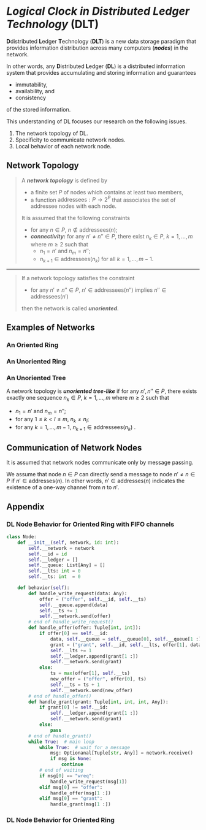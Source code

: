 # *Logical Clock in **D**istributed **L**edger **T**echnology* (**DLT**)

**D**distributed **L**edger **T**echnology (**DLT**) is a new data storage paradigm that provides information distribution across many computers (***nodes***) in the network.

In other words, any **D**istributed **L**edger (**DL**) is a distributed information system that provides accumulating and storing information and guarantees

- immutability,
- availability, and
- consistency

of the stored information.

This understanding of DL focuses our research on the following issues.

1. The network topology of DL.
2. Specificity to communicate network nodes.
3. Local behavior of each network node.

## Network Topology

> A ***network topology*** is defined by
>
>- a finite set $P$ of nodes which contains at least two members,
>- a function $\mathrm{addressees}: P\rightarrow 2^P$ that associates the set of addressee nodes with each node.
>
> It is assumed that the following constraints
>
> - for any $n\in P$, $n\notin\mathrm{addressees}(n)$;
> - ***connectivity:*** for any $n'\neq n''\in P$, there exist $n_k\in P,\ k=1,\ldots,m$ where $m \geq 2$ such that
>   - $n_1=n'$ and $n_m=n''$;
>   - $n_{k+1}\in\mathrm{addressees}(n_k)$ for all $k=1,\ldots,m-1$.

---

> If a network topology satisfies the constraint
>
> - for any $n'\neq n''\in P$, $n'\in\mathrm{addressees}(n'')$ implies $n''\in\mathrm{addressees}(n')$
>
> then the network is called ***unoriented***.

## Examples of Networks

### An Oriented Ring

### An Unoriented Ring

### An Unoriented Tree

A network topology is ***unoriented tree-like*** if for any $n',n''\in P$, there exists exactly one sequence $n_k\in P$, $k=1,\ldots,m$ where $m\geq 2$ such that

- $n_1=n'$ and $n_m=n''$;
- for any $1\leq k<l\leq m$, $n_k\neq n_l$;
- for any $k=1,\ldots,m-1$, $n_{k+1}\in\mathrm{addressees}(n_k)$ .

## Communication of Network Nodes

It is assumed that network nodes communicate only by message passing.

We assume that node $n\in P$ can directly send a message to node $n'\neq n\in P$ if $n'\in\mathrm{addresses}(n)$.
In other words, $n'\in\mathrm{addresses}(n)$ indicates the existence of a one-way channel from $n$ to $n'$.

## Appendix

### DL Node Behavior for Oriented Ring with FIFO channels

```python
class Node:
    def __init__(self, network, id: int):
        self.__network = network 
        self.__id = id
        self.__ledger = []
        self.__queue: List[Any] = []
        self.__lts: int = 0
        self.__ts: int  = 0

    def behavior(self):
        def handle_write_request(data: Any):
            offer = ("offer", self.__id, self.__ts)
            self.__queue.append(data)
            self.__ts += 1
            self.__network.send(offer)
        # end of handle_write_request()
        def handle_offer(offer: Tuple[int, int]):
            if offer[0] == self.__id:
                data, self.__queue = self.__queue[0], self.__queue[1 :]
                grant = ("grant", self.__id, self.__lts, offer[1], data)
                self.__lts += 1
                self.__ledger.append(grant[1 :])
                self.__network.send(grant)
            else:
                ts = max(offer[1], self.__ts)
                new_offer = ("offer", offer[0], ts)
                self.__ts = ts + 1
                self.__network.send(new_offer)
        # end of handle_offer()
        def handle_grant(grant: Tuple[int, int, int, Any]):
            if grant[0] != self.__id:
                self.__ledger.append(grant[1 :])
                self.__network.send(grant)
            else:
                pass
        # end of handle_grant()
        while True:  # main loop
            while True:  # wait for a message
                msg: Optionanal[Tuple[str, Any]] = network.receive()
                if msg is None:
                    continue
            # end of waiting
            if msg[0] == "wreq":
                handle_write_request(msg[1])
            elif msg[0] == "offer":
                handle_offer(msg[1 :])
            elif msg[0] == "grant":
                handle_grant(msg[1 :])
```

### DL Node Behavior for Oriented Ring

```python

```
